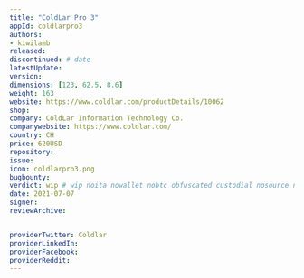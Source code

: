 ```yaml
---
title: "ColdLar Pro 3"
appId: coldlarpro3
authors:
- kiwilamb
released: 
discontinued: # date
latestUpdate:
version:
dimensions: [123, 62.5, 8.6]
weight: 163
website: https://www.coldlar.com/productDetails/10062
shop: 
company: ColdLar Information Technology Co.
companywebsite: https://www.coldlar.com/
country: CH
price: 620USD
repository: 
issue:
icon: coldlarpro3.png
bugbounty:
verdict: wip # wip noita nowallet nobtc obfuscated custodial nosource nonverifiable reproducible bounty defunct
date: 2021-07-07
signer:
reviewArchive:


providerTwitter: Coldlar
providerLinkedIn: 
providerFacebook: 
providerReddit: 
---
```


